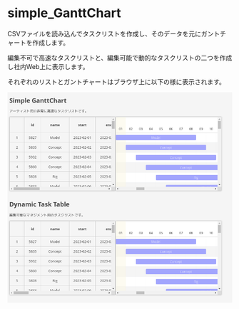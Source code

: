 # simple_GanttChart
CSVファイルを読み込んでタスクリストを作成し、そのデータを元にガントチャートを作成します。

編集不可で高速なタスクリストと、編集可能で動的なタスクリストの二つを作成し社内Web上に表示します。


それぞれのリストとガントチャートはブラウザ上に以下の様に表示されます。



![Test Image 3](/image/simple_gantt_chart_main.png)
